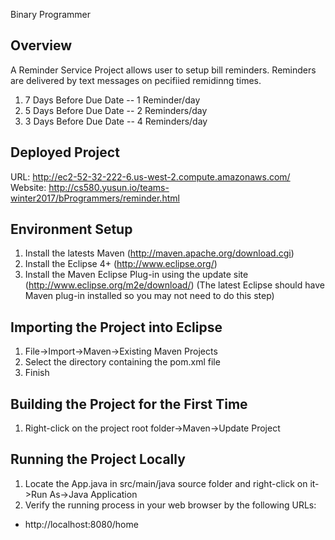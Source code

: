 Binary Programmer

Overview
--------
A Reminder Service
Project allows user to setup bill reminders. Reminders are delivered by text messages on pecifiied remidinng times.
1. 7 Days Before Due Date -- 1 Reminder/day
2. 5 Days Before Due Date -- 2 Reminders/day
3. 3 Days Before Due Date -- 4 Reminders/day

Deployed Project
----------------
URL: http://ec2-52-32-222-6.us-west-2.compute.amazonaws.com/
Website: http://cs580.yusun.io/teams-winter2017/bProgrammers/reminder.html

Environment Setup
-----------------
1. Install the latests Maven (http://maven.apache.org/download.cgi)
2. Install the Eclipse 4+ (http://www.eclipse.org/)
3. Install the Maven Eclipse Plug-in using the update site (http://www.eclipse.org/m2e/download/) (The latest Eclipse should have Maven plug-in installed so you may not need to do this step)

Importing the Project into Eclipse
----------------------------------
1. File->Import->Maven->Existing Maven Projects
2. Select the directory containing the pom.xml file
3. Finish

Building the Project for the First Time
---------------------------------------
1. Right-click on the project root folder->Maven->Update Project

Running the Project Locally
----------------------------------------
1. Locate the App.java in src/main/java source folder and right-click on it->Run As->Java Application
2. Verify the running process in your web browser by the following URLs:
 - http://localhost:8080/home
